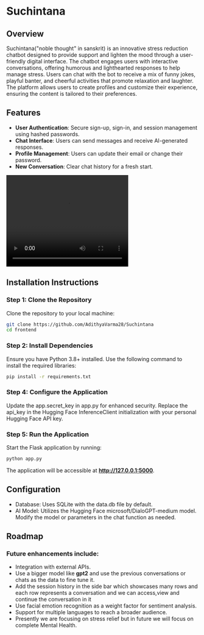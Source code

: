 # Suchintana

## Overview
Suchintana("noble thought" in sanskrit) is an innovative stress reduction chatbot designed to provide support and lighten the mood through a user-friendly digital interface. The chatbot engages users with interactive conversations, offering humorous and lighthearted responses to help manage stress. Users can chat with the bot to receive a mix of funny jokes, playful banter, and cheerful activities that promote relaxation and laughter. The platform allows users to create profiles and customize their experience, ensuring the content is tailored to their preferences.

## Features

- **User Authentication**: Secure sign-up, sign-in, and session management using hashed passwords.
- **Chat Interface**: Users can send messages and receive AI-generated responses.
- **Profile Management**: Users can update their email or change their password.
- **New Conversation**: Clear chat history for a fresh start.

<video width="320" height="240" controls>
  <source src="media/video.mov" type="video/quicktime">
</video>

## Installation Instructions

### Step 1: Clone the Repository
Clone the repository to your local machine:
```bash
git clone https://github.com/AdithyaVarma28/Suchintana
cd frontend
```
### Step 2: Install Dependencies

Ensure you have Python 3.8+ installed. Use the following command to install the required libraries:
```bash
pip install -r requirements.txt
```

### Step 4: Configure the Application

Update the app.secret_key in app.py for enhanced security.
Replace the api_key in the Hugging Face InferenceClient initialization with your personal Hugging Face API key.

### Step 5: Run the Application

Start the Flask application by running:
```bash
python app.py
```
The application will be accessible at **http://127.0.0.1:5000**.

## Configuration

- Database: Uses SQLite with the data.db file by default. 
- AI Model: Utilizes the Hugging Face microsoft/DialoGPT-medium model. Modify the model or parameters in the chat function as needed.

## Roadmap

### Future enhancements include:

- Integration with external APIs.
- Use a bigger model like **gpt2** and use the previous conversations or chats as the data to fine tune it.
- Add the session history in the side bar which showcases many rows and each row represents a conversation and we can access,view and continue the conversation in it
- Use facial emotion recognition as a weight factor for sentiment analysis.
- Support for multiple languages to reach a broader audience.
- Presently we are focusing on stress relief but in future we will focus on complete Mental Health.
